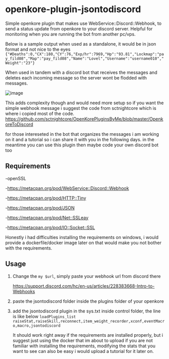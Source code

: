 # openkore-plugin-jsontodiscord

Simple openkore plugin that makes use WebService::Discord::Webhook, to send a status update from openkore to your discord server.
Helpful for monitoring when you are running the bot from another pc/vps.

Below is a sample output when used as a standalone, it would be in json format and not nice to the eyes
`{"#Deaths":0,"CX":180,"CY":76,"Exp/hr":7969,"Hp":"93.81","Lockmap":"pay_fild08","Map":"pay_fild08","Name":"Lovel","Username":"username010","Weight":"23"}`

When used in tandem with a discord bot that receives the messages and deletes each incoming message so the server wont be flodded with messages.


![image](https://github.com/KoukatsuMahoutsukai/openkore-plugin-jsontodiscord/assets/123940777/964e5bc9-fdcf-46dc-9976-26a387f61dc9)


This adds complexity though and would need more setup so if you want the simple webhook message i suggest the code from sctnightcore which is where i copied most of the code.
https://github.com/sctnightcore/OpenKorePluginsByMe/blob/master/OpenkoreToDiscord


for those intereseted in the bot that organizes the messages i am working on it and a tutorial so i can share it with you in the following days. 
in the meantime you can use this plugin then maybe code your own discord bot too

## Requirements
-openSSL

-https://metacpan.org/pod/WebService::Discord::Webhook

-https://metacpan.org/pod/HTTP::Tiny

-https://metacpan.org/pod/JSON

-https://metacpan.org/pod/Net::SSLeay

-https://metacpan.org/pod/IO::Socket::SSL


Honestly i had difficulties installing the requirements on windows, i would provide a dockerfile/docker image later on that would make you not bother with the requirements.


## Usage
1.  Change the `my $url`, simply paste your webhook url from discord there
    
    https://support.discord.com/hc/en-us/articles/228383668-Intro-to-Webhooks

2.  paste the jsontodiscord folder inside the plugins folder of your openkore

3.  add the jsontodiscord plugin in the sys.txt inside control folder, the line is like below
    `loadPlugins_list raiseStat,raiseSkill,reconnect,item_weight_recorder,xconf,eventMacro,macro,jsontodiscord`

    It should work right away if the requirements are installed properly, but i suggest just using the docker that im about to upload if you are not familiar with installing the requirements,
    modifying the stats that you want to see can also be easy i would upload a tutorial for it later on.
